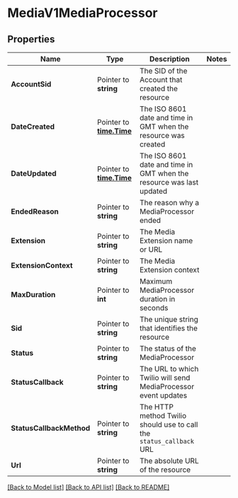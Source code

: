 # MediaV1MediaProcessor

## Properties

Name | Type | Description | Notes
------------ | ------------- | ------------- | -------------
**AccountSid** | Pointer to **string** | The SID of the Account that created the resource |
**DateCreated** | Pointer to [**time.Time**](time.Time.md) | The ISO 8601 date and time in GMT when the resource was created |
**DateUpdated** | Pointer to [**time.Time**](time.Time.md) | The ISO 8601 date and time in GMT when the resource was last updated |
**EndedReason** | Pointer to **string** | The reason why a MediaProcessor ended |
**Extension** | Pointer to **string** | The Media Extension name or URL |
**ExtensionContext** | Pointer to **string** | The Media Extension context |
**MaxDuration** | Pointer to **int** | Maximum MediaProcessor duration in seconds |
**Sid** | Pointer to **string** | The unique string that identifies the resource |
**Status** | Pointer to **string** | The status of the MediaProcessor |
**StatusCallback** | Pointer to **string** | The URL to which Twilio will send MediaProcessor event updates |
**StatusCallbackMethod** | Pointer to **string** | The HTTP method Twilio should use to call the `status_callback` URL |
**Url** | Pointer to **string** | The absolute URL of the resource |

[[Back to Model list]](../README.md#documentation-for-models) [[Back to API list]](../README.md#documentation-for-api-endpoints) [[Back to README]](../README.md)


